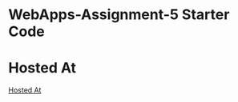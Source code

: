 # WebApps-Assignment-5 Starter Code
# Hosted At
[Hosted At](https://44-563-web-apps-f22.github.io/44563-webapps-assignment-5-Anusha-Bichal/insects.html)
